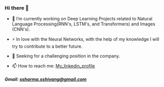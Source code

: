### Hi there 👋

- 🔭 I’m currently working on Deep Learning Projects related to Natural Language Processing(RNN's, LSTM's, and Transformers) and Images (CNN's). 
- ⚡ In love with the Neural Networks, with the help of my knowledge I will try to contribute to a better future.
- 👯 Seeking for a challenging position in the company. 

- 📫 How to reach me: [My_linkedin_profile](https://www.linkedin.com/in/shivang-sharma-81117b181/)
##### Gmail: ssharma.sshivang@gmail.com
<!--
**shivangsharma1/shivangsharma1** is a ✨ _special_ ✨ repository because its `README.md` (this file) appears on your GitHub profile.

Here are some ideas to get you started:


- 🌱 I’m currently learning ...
-  I’m looking to collaborate on ...
- 🤔 I’m looking for help with ...
- 💬 Ask me about ...

- 😄 Pronouns: ...
-  Fun fact: ...
-->
